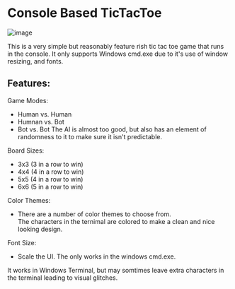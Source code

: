 # Console Based TicTacToe

![image](https://user-images.githubusercontent.com/39423700/197098873-c74e876c-62a3-4ec5-9015-bd66ffdb844b.png)

This is a very simple but reasonably feature rish tic tac toe game that runs in the console. It only supports Windows cmd.exe due to it's use of window resizing, and fonts.

## Features:

Game Modes:
- Human vs. Human
- Humnan vs. Bot
- Bot vs. Bot
The AI is almost too good, but also has an element of randomness to it to make sure it isn't predictable.

Board Sizes:
- 3x3 (3 in a row to win)
- 4x4 (4 in a row to win)
- 5x5 (4 in a row to win)
- 6x6 (5 in a row to win)

Color Themes:
- There are a number of color themes to choose from. <br> The characters in the ternimal are colored to make a clean and nice looking design.

Font Size:
- Scale the UI. The only works in the windows cmd.exe.

It works in Windows Terminal, but may somtimes leave extra characters in the terminal leading to visual glitches.

